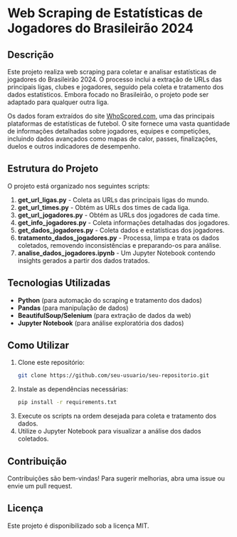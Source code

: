 # Web Scraping de Estatísticas de Jogadores do Brasileirão 2024

## Descrição
Este projeto realiza web scraping para coletar e analisar estatísticas de jogadores do Brasileirão 2024. O processo inclui a extração de URLs das principais ligas, clubes e jogadores, seguido pela coleta e tratamento dos dados estatísticos. Embora focado no Brasileirão, o projeto pode ser adaptado para qualquer outra liga.

Os dados foram extraídos do site [WhoScored.com](https://www.br.whoscored.com), uma das principais plataformas de estatísticas de futebol. O site fornece uma vasta quantidade de informações detalhadas sobre jogadores, equipes e competições, incluindo dados avançados como mapas de calor, passes, finalizações, duelos e outros indicadores de desempenho.

## Estrutura do Projeto
O projeto está organizado nos seguintes scripts:

1. **get_url_ligas.py** - Coleta as URLs das principais ligas do mundo.
2. **get_url_times.py** - Obtém as URLs dos times de cada liga.
3. **get_url_jogadores.py** - Obtém as URLs dos jogadores de cada time.
4. **get_info_jogadores.py** - Coleta informações detalhadas dos jogadores.
5. **get_dados_jogadores.py** - Coleta dados e estatísticas dos jogadores.
6. **tratamento_dados_jogadores.py** - Processa, limpa e trata os dados coletados, removendo inconsistências e preparando-os para análise.
7. **analise_dados_jogadores.ipynb** - Um Jupyter Notebook contendo insights gerados a partir dos dados tratados.

## Tecnologias Utilizadas
- **Python** (para automação do scraping e tratamento dos dados)
- **Pandas** (para manipulação de dados)
- **BeautifulSoup/Selenium** (para extração de dados da web)
- **Jupyter Notebook** (para análise exploratória dos dados)

## Como Utilizar
1. Clone este repositório:
   ```bash
   git clone https://github.com/seu-usuario/seu-repositorio.git
   ```
2. Instale as dependências necessárias:
   ```bash
   pip install -r requirements.txt
   ```
3. Execute os scripts na ordem desejada para coleta e tratamento dos dados.
4. Utilize o Jupyter Notebook para visualizar a análise dos dados coletados.

## Contribuição
Contribuições são bem-vindas! Para sugerir melhorias, abra uma issue ou envie um pull request.

## Licença
Este projeto é disponibilizado sob a licença MIT.

